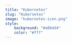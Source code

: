 ```yaml
---
title: "Kubernetes"
slug: "Kubernetes"
image: "kubernetes-icon.png"
style:
    background: "#a0b4d4"
    color: "#fff"
---
```

